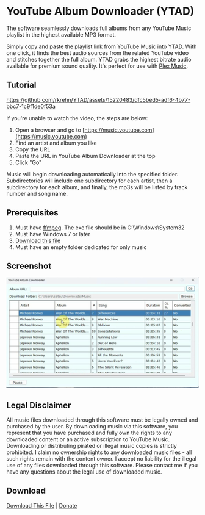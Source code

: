 # YouTube Album Downloader (YTAD)

The software seamlessly downloads full albums from any YouTube Music playlist in the highest available MP3 format.

Simply copy and paste the playlist link from YouTube Music into YTAD. With one click, it finds the best audio sources from the related YouTube video and stitches together the full album. YTAD grabs the highest bitrate audio available for premium sound quality. It's perfect for use with [Plex Music](https://www.plex.tv/plexamp/). 

## Tutorial

https://github.com/rkrehn/YTAD/assets/15220483/dfc5bed5-adf6-4b77-bbc7-1c9f1de0f53a

If you're unable to watch the video, the steps are below:

1. Open a browser and go to [https://music.youtube.com](https://music.youtube.com)
2. Find an artist and album you like
3. Copy the URL
4. Paste the URL in YouTube Album Downloader at the top
5. Click "Go"

Music will begin downloading automatically into the specified folder. Subdirectories will include one subdirectory for each artist, then a subdirectory for each album, and finally, the mp3s will be listed by track number and song name.

## Prerequisites

1. Must have [ffmpeg](https://ffmpeg.org/). The exe file should be in C:\Windows\System32
2. Must have Windows 7 or later
3. [Download this file](https://github.com/rkrehn/YTAD/releases/tag/main)
4. Must have an empty folder dedicated for only music

## Screenshot

![Screenshot](2023-12-11_22-45.png)

## Legal Disclaimer

All music files downloaded through this software must be legally owned and purchased by the user. By downloading music via this software, you represent that you have purchased and fully own the rights to any downloaded content or an active subscription to YouTube Music. Downloading or distributing pirated or illegal music copies is strictly prohibited. I claim no ownership rights to any downloaded music files - all such rights remain with the content owner. I accept no liability for the illegal use of any files downloaded through this software. Please contact me if you have any questions about the legal use of downloaded music.

## Download

[Download This File](https://github.com/rkrehn/YTAD/releases) | [Donate](https://www.paypal.com/donate/?hosted_button_id=E67KQM3NRZE6W)
